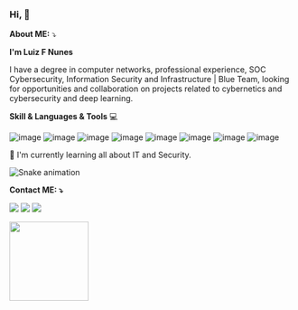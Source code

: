 ### Hi, 👋

<!--

**Luizfsn/luizfsn** is a ✨ _special_ ✨ repository because its `README.md` (this file) appears on your GitHub profile.

**About ME**

**I'm Luiz F Nunes**

I have a degree in computer networks looking for opportunities and collaboration in projects related to cybernetics and cybersecurity and deep learning.

**Skill & Languages & Tools** 💻

🇧🇷  Information Security | Cybersecurity | Analyst SOC | Defense-in-depth | Cyber Security News | Blue Team | Infrastructure | Hacking | Deaf Mentor  🇧🇷



📕 I'm currently learning all about IT and Security.


![YOUR github stats](https://github-readme-stats.vercel.app/api?username=luizfsn)
 
**Social Network**


[<img src="https://img.shields.io/badge/GitHub-%2312100E.svg?&style=for-the-badge&logo=GitHub&logoColor=white" />](https://github.com/Luizfsn/luizfsn/)
[<img src="https://img.shields.io/badge/Linkedin-%230077B5.svg?&style=for-the-badge&logo=Linkedin&logoColor=white" />](https://www.linkedin.com/in/luizfsn/) [<img src = "https://img.shields.io/badge/Instagram-%23E4405F.svg?&style=for-the-badge&logo=@Instagram&logoColor=white">](https://www.instagram.com/luizf_sn/) 
          

-->

**About ME:** ⤵️

**I'm Luiz F Nunes**

I have a degree in computer networks, professional experience, SOC Cybersecurity, Information Security and Infrastructure | Blue Team, looking for opportunities and collaboration on projects related to cybernetics and cybersecurity and deep learning.



**Skill & Languages & Tools** 💻


![image](https://user-images.githubusercontent.com/41551654/209852911-a0c1b121-f9b7-4bd1-bd1f-7ef21c27b179.png)
![image](https://user-images.githubusercontent.com/41551654/209852927-75c41265-7c1a-4287-a515-1454054ca1a4.png)
![image](https://user-images.githubusercontent.com/41551654/209852946-786f3b87-bcd7-4a02-a9a6-8d51642d70fa.png)
![image](https://user-images.githubusercontent.com/41551654/209852969-56d42645-411a-4a29-9673-20c436f10500.png)
![image](https://user-images.githubusercontent.com/41551654/209852998-87f163fe-47ad-4950-98b8-09d7fe1421c2.png)
![image](https://user-images.githubusercontent.com/41551654/209853032-ca78b413-de71-4e43-932d-64e359e23682.png)
![image](https://user-images.githubusercontent.com/41551654/209853038-6b65f6a5-1d74-4fb5-a11a-4b65b3819ef3.png)
![image](https://user-images.githubusercontent.com/41551654/209853055-de751838-b107-41bc-8547-e8c3d133d3fb.png)


📕 I'm currently learning all about IT and Security.


![Snake animation](https://github.com/Luizfsn/luizfsn/blob/output/github-contribution-grid-snake.svg)


**Contact ME: ⤵️** 

[<img src="https://img.shields.io/badge/luizfsn-%2312100E.svg?&style=for-the-badge&logo=github&logoColor=white" />](https://github.com/Luizfsn/luizfsn/)
[<img src="https://img.shields.io/badge/luizfsn-%230077B5.svg?&style=for-the-badge&logo=linkedin&logoColor=white" />](https://www.linkedin.com/in/luizfsn/) [<img src = "https://img.shields.io/badge/@luizf_sn-%23E4405F.svg?&style=for-the-badge&logo=instagram&logoColor=white">](https://www.instagram.com/luizf_sn/) 


<div>
<a href="https://github.com/Luizfsn">
<img height="140em" src="https://github-readme-stats.vercel.app/api?username=luizfsn&show_icons=true&theme=dark&include_all_commits=true&count_private=true"/>
</div>
